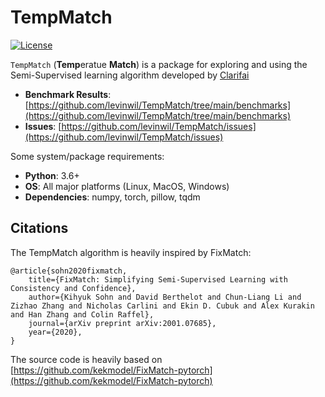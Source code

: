# TempMatch
[![License](https://img.shields.io/badge/License-MIT-blue)](https://opensource.org/licenses/MIT)

`TempMatch` (**Temp**eratue **Match**) is a package for exploring and using the Semi-Supervised learning algorithm developed by [Clarifai](https://clarifai.com)

* **Benchmark Results**: [https://github.com/levinwil/TempMatch/tree/main/benchmarks](https://github.com/levinwil/TempMatch/tree/main/benchmarks)
* **Issues**: [https://github.com/levinwil/TempMatch/issues](https://github.com/levinwil/TempMatch/issues)

Some system/package requirements:
* **Python**: 3.6+
* **OS**: All major platforms (Linux, MacOS, Windows)
* **Dependencies**: numpy, torch, pillow, tqdm

## Citations
The TempMatch algorithm is heavily inspired by FixMatch:
```
@article{sohn2020fixmatch,
    title={FixMatch: Simplifying Semi-Supervised Learning with Consistency and Confidence},
    author={Kihyuk Sohn and David Berthelot and Chun-Liang Li and Zizhao Zhang and Nicholas Carlini and Ekin D. Cubuk and Alex Kurakin and Han Zhang and Colin Raffel},
    journal={arXiv preprint arXiv:2001.07685},
    year={2020},
}
```

The source code is heavily based on [https://github.com/kekmodel/FixMatch-pytorch](https://github.com/kekmodel/FixMatch-pytorch)
